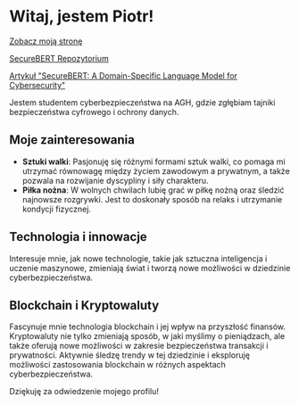 # Witaj, jestem Piotr!

[Zobacz moją stronę](https://piotr46.github.io/)

[SecureBERT Repozytorium](https://github.com/Piotr46/SecureBERT)

[Artykuł "SecureBERT: A Domain-Specific Language Model for Cybersecurity"](https://paperswithcode.com/paper/language-model-for-text-analytic-in)


Jestem studentem cyberbezpieczeństwa na AGH, gdzie zgłębiam tajniki bezpieczeństwa cyfrowego i ochrony danych.

## Moje zainteresowania
- **Sztuki walki**: Pasjonuję się różnymi formami sztuk walki, co pomaga mi utrzymać równowagę między życiem zawodowym a prywatnym, a także pozwala na rozwijanie dyscypliny i siły charakteru.
- **Piłka nożna**: W wolnych chwilach lubię grać w piłkę nożną oraz śledzić najnowsze rozgrywki. Jest to doskonały sposób na relaks i utrzymanie kondycji fizycznej.

## Technologia i innowacje
Interesuje mnie, jak nowe technologie, takie jak sztuczna inteligencja i uczenie maszynowe, zmieniają świat i tworzą nowe możliwości w dziedzinie cyberbezpieczeństwa.

## Blockchain i Kryptowaluty
Fascynuje mnie technologia blockchain i jej wpływ na przyszłość finansów. Kryptowaluty nie tylko zmieniają sposób, w jaki myślimy o pieniądzach, ale także oferują nowe możliwości w zakresie bezpieczeństwa transakcji i prywatności. Aktywnie śledzę trendy w tej dziedzinie i eksploruję możliwości zastosowania blockchain w różnych aspektach cyberbezpieczeństwa.

Dziękuję za odwiedzenie mojego profilu!

<!---
Piotr46/Piotr46 is a ✨ special ✨ repository because its `README.md` (this file) appears on your GitHub profile.
You can click the Preview link to take a look at your changes.
--->

